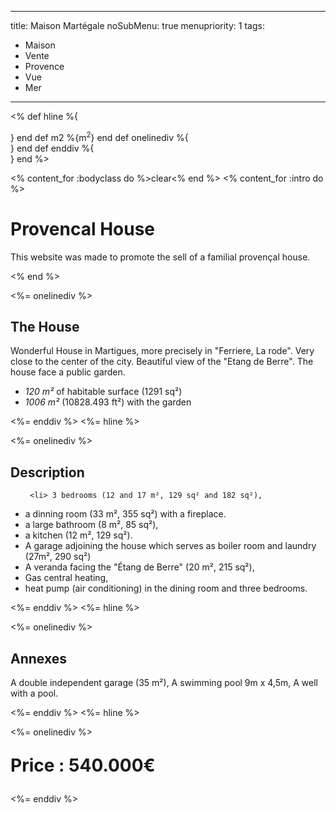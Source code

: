 -----
title: Maison Martégale
noSubMenu: true
menupriority: 1
tags:
  - Maison
  - Vente
  - Provence
  - Vue
  - Mer
-----
<% 
def hline 
    %{<div class="templatemo_h_line"></div>} 
end
def  m2 
    %{m<sup>2</sup>}
end
def onelinediv 
    %{<div class="templatemo_one_col">}
end
def enddiv
    %{</div>}
end
%>

<% content_for :bodyclass do %>clear<% end %>
<% content_for :intro do %>
    <h1>Provencal House</h1>
    <p>This website was made to promote the sell of a familial provençal house.
    </p>
<% end %>

<%= onelinediv %>
<h2>The House</h2>

<p>Wonderful House in Martigues, more precisely in "Ferriere, La rode". Very close to the center of the city.
Beautiful view of the "Etang de Berre". The house face a public garden.</p>

<ul>
 <li><i>120 m²</i> of habitable surface (1291 sq²)</li>
 <li><i>1006 m²</i> (10828.493 ft²) with the garden</li>
</ul>

<%= enddiv %>
<%= hline %>

<%= onelinediv %>

<h2 id="details"> Description </h2>

<ul>

     <li> 3 bedrooms (12 and 17 m², 129 sq² and 182 sq²), 
</li><li> a dinning room (33 m², 355 sq²) with a fireplace.  
</li><li> a large bathroom (8 m², 85 sq²), 
</li><li> a kitchen (12 m², 129 sq²).
</li><li> A garage adjoining the house which serves as boiler room and laundry (27m², 290 sq²)
</li><li> A veranda facing the "Étang de Berre" (20 m², 215 sq²),
</li><li> Gas central heating, 
</li><li> heat pump (air conditioning) in the dining room and three bedrooms.
</li>

</ul>

<%= enddiv %>
<%= hline %>

<%= onelinediv %>
<h2>Annexes</h2>

<p>A double independent garage (35 m²), A swimming pool  9m x 4,5m, A well with a pool.</p>

<%= enddiv %>
<%= hline %>

<%= onelinediv %>
<p style="font-size: 2em"><b>Price : 540.000€</b></p>
<%= enddiv %>
